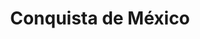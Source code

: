 ﻿---
title: "Conquista de México"
permalink: periodes_397.html
layout: periode
dataInici: 1519
dataFi: 1521
sidebar: periodes
pares:
  - 346:
    title: "Imperio Azteca"
    dataInici: "(1430)"
    dataFi: "(1521)"

  - 379:
    title: "Colonización europea de América"
    dataInici: "(1492)"
    dataFi: "(1783)"

fills:
  - 398:
    title: "Batalla de Otumba"
    dataInici: "(1520-07-07)"

  - 531:
    title: "Caída de Tenochtitlan"
    dataInici: "(1521-05-26)"
    dataFi: "(1521-08-13)"

jocsPrincipals:
  - title: "Cortés et la conquête du Mexique 1519-1521"
    bggId: 241828
    dataInici: 
    dataFi: 

jocsEscenaris:
jocsEpoca:
jocsEpocaEscenaris:
---
